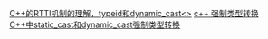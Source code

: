 [C++的RTTI机制的理解，typeid和dynamic_cast<>](https://blog.csdn.net/qq_31073871/article/details/79910328) 
[c++ 强制类型转换](https://zhuanlan.zhihu.com/p/101493574)   
[C++中static_cast和dynamic_cast强制类型转换](https://blog.csdn.net/qq_26849233/article/details/62218385)   